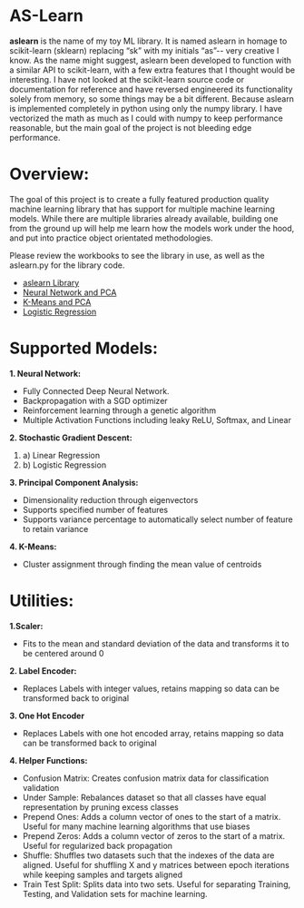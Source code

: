 # AS-Learn
**aslearn** is the name of my toy ML library.  It is named aslearn in homage to scikit-learn (sklearn) replacing “sk” with my initials “as”-- very creative I know. As the name might suggest, aslearn been developed to function with a similar API to scikit-learn, with a few extra features that I thought would be interesting.  I have not looked at the scikit-learn source code or documentation for reference and have reversed engineered its functionality solely from memory, so some things may be a bit different.  Because aslearn is implemented completely in python using only the numpy library.  I have vectorized the math as much as I could with numpy to keep performance reasonable, but the main goal of the project is not bleeding edge performance.

# Overview:
The goal of this project is to create a fully featured production quality machine learning library that has support for multiple machine learning models.
While there are multiple libraries already available, building one from the ground up will help me learn how the models work under the hood, and put into practice object orientated methodologies.

Please review the workbooks to see the library in use, as well as the aslearn.py for the library code.
 - <a href = 'https://github.com/AndrewStaus/ML-aslearn/blob/main/aslearn.py'> aslearn Library</a>
 - <a href = 'https://github.com/AndrewStaus/ML-aslearn/blob/main/Notebook%20-%20Neural%20Network%20on%20MNIST.ipynb'> Neural Network and PCA</a>
 - <a href = 'https://github.com/AndrewStaus/ML-aslearn/blob/main/Notebook%20-%20PCA%20and%20K%20Means%20on%20MNIST.ipynb'> K-Means and PCA</a>
 - <a href = 'https://github.com/AndrewStaus/ML-aslearn/blob/main/Notebook%20-%20Logistic%20Regression%20on%20MNIST.ipynb'> Logistic Regression</a>


# Supported Models:

**1. Neural Network:**
  - Fully Connected Deep Neural Network.
  - Backpropagation with a SGD optimizer
  - Reinforcement learning through a genetic algorithm
  - Multiple Activation Functions including leaky ReLU, Softmax, and Linear

**2. Stochastic Gradient Descent:**
<p>
 <ol>
  <li>a) Linear Regression</li>
  <li>b) Logistic Regression</li>
 </ol>
</p>


**3. Principal Component Analysis:**
  - Dimensionality reduction through eigenvectors
  - Supports specified number of features
  - Supports variance percentage to automatically select number of feature to retain variance

**4. K-Means:**
  -  Cluster assignment through finding the mean value of centroids

# Utilities:
  **1.Scaler:**
  - Fits to the mean and standard deviation of the data and transforms it to be centered around 0
  
  **2. Label Encoder:**
  - Replaces Labels with integer values, retains mapping so data can be transformed back to original
  
  **3. One Hot Encoder**
  - Replaces Labels with one hot encoded array, retains mapping so data can be transformed back to original
  
  **4. Helper Functions:**
  - Confusion Matrix: Creates confusion matrix data for classification validation
  - Under Sample: Rebalances dataset so that all classes have equal representation by pruning excess classes
  - Prepend Ones: Adds a column vector of ones to the start of a matrix.  Useful for many machine learning algorithms that use biases
  - Prepend Zeros: Adds a column vector of zeros to the start of a matrix.  Useful for regularized back propagation
  - Shuffle:  Shuffles two datasets such that the indexes of the data are aligned.  Useful for shuffling X and y matrices between epoch iterations while keeping samples and targets aligned
  - Train Test Split:  Splits data into two sets.  Useful for separating Training, Testing, and Validation sets for machine learning.

